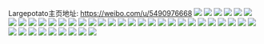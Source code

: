 Largepotato主页地址: https://weibo.com/u/5490976668 
![](https://wx4.sinaimg.cn/mw2000/005ZBzROly1h94sagzgmxj30u01400yg.jpg) 
![](https://wx4.sinaimg.cn/mw2000/005ZBzROly1h94sai4nhcj30u0140q96.jpg) 
![](https://wx4.sinaimg.cn/mw2000/005ZBzROly1h94saggl6xj30u014044d.jpg) 
![](https://wx4.sinaimg.cn/mw2000/005ZBzROly1h94saj0za2j30u014046g.jpg) 
![](https://wx4.sinaimg.cn/mw2000/005ZBzROly1h94sahkn75j30u013yaii.jpg) 
![](https://wx4.sinaimg.cn/mw2000/005ZBzROly1h94samzk15j30u00u0grc.jpg) 
![](https://wx4.sinaimg.cn/mw2000/005ZBzROly1h94s5kgqtpj30u01404at.jpg) 
![](https://wx4.sinaimg.cn/mw2000/005ZBzROly1h94s5lrj7rj30u0140gta.jpg) 
![](https://wx4.sinaimg.cn/mw2000/005ZBzROly1h94s8fstwnj30tw13wn2u.jpg) 
![](https://wx4.sinaimg.cn/mw2000/005ZBzROly1h94s5jdeimj30tw13wjvu.jpg) 
![](https://wx4.sinaimg.cn/mw2000/005ZBzROgy1h71osyr989j30u0140tgs.jpg) 
![](https://wx4.sinaimg.cn/mw2000/005ZBzROgy1h71osziuabj30u01407ca.jpg) 
![](https://wx4.sinaimg.cn/mw2000/005ZBzROgy1h71osxqb68j30u0141dou.jpg) 
![](https://wx4.sinaimg.cn/mw2000/005ZBzROgy1h71ot06nhzj30u0140jx4.jpg) 
![](https://wx4.sinaimg.cn/mw2000/005ZBzROgy1h6vzh28rh7j30u015u7bl.jpg) 
![](https://wx4.sinaimg.cn/mw2000/005ZBzROgy1h6vzh2wh5ej30u0140acl.jpg) 
![](https://wx4.sinaimg.cn/mw2000/005ZBzROgy1h6vzh1f8alj30u0140769.jpg) 
![](https://wx4.sinaimg.cn/mw2000/005ZBzROgy1h6vzh3incfj30u00u0q86.jpg) 
![](https://wx4.sinaimg.cn/mw2000/005ZBzROgy1h6vzh4918cj30u0140q86.jpg) 
![](https://wx4.sinaimg.cn/mw2000/005ZBzROgy1h6vzh4to5uj30u0140gnz.jpg) 
![](https://wx4.sinaimg.cn/mw2000/005ZBzROgy1h6vzh5eortj30u0140dny.jpg) 
![](https://wx4.sinaimg.cn/mw2000/005ZBzROgy1h6vzh5tytpj30u014043c.jpg) 
![](https://wx4.sinaimg.cn/mw2000/005ZBzROgy1h6vzh6cuc0j30u0140445.jpg) 
![](https://wx4.sinaimg.cn/mw2000/005ZBzROly1h5xbj7sgv3j30u014041q.jpg) 
![](https://wx4.sinaimg.cn/mw2000/005ZBzROly1h5sm3lh0koj30u0140dl8.jpg) 
![](https://wx4.sinaimg.cn/mw2000/005ZBzROly1h5sm3mj0k8j30u0140gqx.jpg) 
![](https://wx4.sinaimg.cn/mw2000/005ZBzROly1h5sm3jhhlhj30u0140jyg.jpg) 
![](https://wx4.sinaimg.cn/mw2000/005ZBzROly1h5sm3p546dj30u01407bj.jpg) 
![](https://wx4.sinaimg.cn/mw2000/005ZBzROly1h5sm3rlbi7j30u01400zd.jpg) 
![](https://wx4.sinaimg.cn/mw2000/005ZBzROly1h5sm3qj6kvj30u01hck1r.jpg) 
![](https://wx4.sinaimg.cn/mw2000/005ZBzROly1h5sm3nzqb5j30k00zkn1y.jpg) 
![](https://wx4.sinaimg.cn/mw2000/005ZBzROly1h5sm3tbpptj30u01hck04.jpg) 
![](https://wx4.sinaimg.cn/mw2000/005ZBzROly1h5sm4eks1oj30u01407ck.jpg) 
![](https://wx4.sinaimg.cn/mw2000/005ZBzROly1gthoyijxnxj31sc25kqv5.jpg) 
![](https://wx4.sinaimg.cn/mw2000/005ZBzROly1gthoyn2ke0j32c0340b2b.jpg) 
![](https://wx4.sinaimg.cn/mw2000/005ZBzROly1gthoyozs52j32c02c0qv5.jpg) 
![](https://wx4.sinaimg.cn/mw2000/005ZBzROly1gthoyqoothj30mi0miqae.jpg) 
![](https://wx4.sinaimg.cn/mw2000/005ZBzROly1grtupukf68j31sg2dsqv5.jpg) 
![](https://wx4.sinaimg.cn/mw2000/005ZBzROly1grtupn0hqwj31sg2c9e81.jpg) 
![](https://wx4.sinaimg.cn/mw2000/005ZBzROly1grtupwsmbhj32c02c0aux.jpg) 
